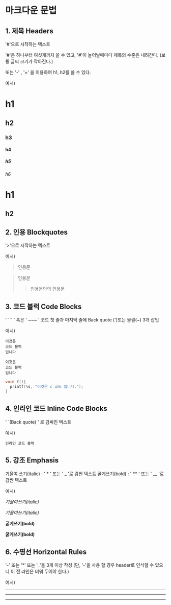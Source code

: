 # 마크다운 문법

## 1. 제목 Headers

'#'으로 시작하는 텍스트

'#'은 하나부터 여섯개까지 쓸 수 있고, '#'이 늘어날때마다 제목의 수준은 내려간다.
(보통 글씨 크기가 작아진다.)

또는 '-' , '=' 을 이용하여 h1, h2를 쓸 수 있다.

예시) 

# h1

## h2

### h3

#### h4

##### h5

###### h6

h1
===

h2
--

## 2. 인용 Blockquotes

'>'으로 시작하는 텍스트

예시)

> 인용문

>인용문
>>인용문안의 인용문

## 3. 코드 블럭 Code Blocks

' ``` ' 혹은 ' ~~~ ' 코드 첫 줄과 마지막 줄에 Back quote (')또는 물결(~) 3개 삽입

예시)

```
이것은
코드 블럭
입니다
```


~~~
이것은
코드 블럭
입니다
~~~

~~~C
void f(){
  printf(%s, "이것은 c 코드 입니다.");
}
~~~

## 4. 인라인 코드 Inline Code Blocks

' `(Back quote) ' 로 감싸진 텍스트

예시)

`인라인 코드 블럭` 

## 5. 강조 Emphasis

기울여 쓰기(italic) : ' * ' 또는 ' _ '로 감싼 텍스트
굴게쓰기(bold) : ' ** ' 또는 ' __ '로 감싼 텍스트

예시)

*기울여쓰기(italic)*

_기울여쓰기(italic)_

**굵게쓰기(bold)**

__굵게쓰기(bold)__

## 6. 수평선 Horizontal Rules

'-' 또는 '*' 또는 '_'을 3개 이상 작성
(단, '-'을 사용 할 경우 header로 인식할 수 있으니 이 전 라인은 비워 두어야 한다.)

예시)

---

***

___

